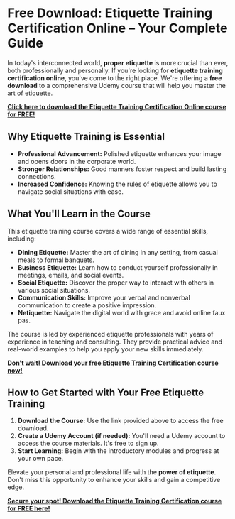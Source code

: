 # Free Download: Etiquette Training Certification Online – Your Complete Guide

In today's interconnected world, **proper etiquette** is more crucial than ever, both professionally and personally. If you're looking for **etiquette training certification online**, you've come to the right place. We're offering a **free download** to a comprehensive Udemy course that will help you master the art of etiquette.

[**Click here to download the Etiquette Training Certification Online course for FREE!**](https://udemywork.com/etiquette-training-certification-online)

## Why Etiquette Training is Essential

*   **Professional Advancement:** Polished etiquette enhances your image and opens doors in the corporate world.
*   **Stronger Relationships:** Good manners foster respect and build lasting connections.
*   **Increased Confidence:** Knowing the rules of etiquette allows you to navigate social situations with ease.

## What You'll Learn in the Course

This etiquette training course covers a wide range of essential skills, including:

*   **Dining Etiquette:** Master the art of dining in any setting, from casual meals to formal banquets.
*   **Business Etiquette:** Learn how to conduct yourself professionally in meetings, emails, and social events.
*   **Social Etiquette:** Discover the proper way to interact with others in various social situations.
*   **Communication Skills:** Improve your verbal and nonverbal communication to create a positive impression.
*   **Netiquette:** Navigate the digital world with grace and avoid online faux pas.

The course is led by experienced etiquette professionals with years of experience in teaching and consulting. They provide practical advice and real-world examples to help you apply your new skills immediately.

[**Don't wait! Download your free Etiquette Training Certification course now!**](https://udemywork.com/etiquette-training-certification-online)

## How to Get Started with Your Free Etiquette Training

1.  **Download the Course:** Use the link provided above to access the free download.
2.  **Create a Udemy Account (if needed):** You'll need a Udemy account to access the course materials. It's free to sign up.
3.  **Start Learning:** Begin with the introductory modules and progress at your own pace.

Elevate your personal and professional life with the **power of etiquette**. Don't miss this opportunity to enhance your skills and gain a competitive edge.

**[Secure your spot! Download the Etiquette Training Certification course for FREE here!](https://udemywork.com/etiquette-training-certification-online)**
